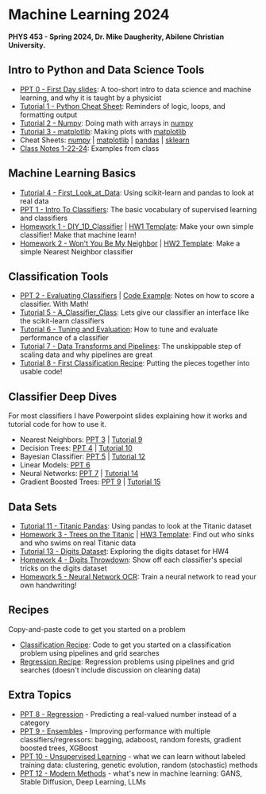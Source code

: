 # Machine Learning 2024
**PHYS 453 - Spring 2024, Dr. Mike Daugherity, Abilene Christian University.**

## Intro to Python and Data Science Tools
* [PPT 0 - First Day slides](pdf/ML0.pdf): A too-short intro to data science and machine learning, and why it is taught by a physicist
* [Tutorial 1 - Python Cheat Sheet](tutorial/Tutorial_01_Python_Cheat_Sheet.ipynb):  Reminders of logic, loops, and formatting output 
* [Tutorial 2 - Numpy](tutorial/Tutorial_02_Numpy.ipynb): Doing math with arrays in [numpy](https://numpy.org/)
* [Tutorial 3 - matplotlib](tutorial/Tutorial_03_Plots_with_matplotlib.ipynb): Making plots with [matplotlib](https://matplotlib.org/)
* Cheat Sheets: [numpy](pdf/numpy_cheat_sheet.pdf) | [matplotlib](pdf/matplotlib_cheat_sheet.pdf) | [pandas](pdf/pandas_cheat_sheet.pdf) | [sklearn](pdf/sklearn_cheat_sheet.pdf)
* [Class Notes 1-22-24](class/Class_1_22_24_Intro.ipynb): Examples from class


## Machine Learning Basics
* [Tutorial 4 - First_Look_at_Data](tutorial/Tutorial_04_First_Look_at_Data.ipynb): Using scikit-learn and pandas to look at real data
* [PPT 1 - Intro To Classifiers](pdf/ML1.pdf): The basic vocabulary of supervised learning and classifiers 
* [Homework 1 - DIY_1D_Classifier](class/HW1_DIY_1D_Classifier.ipynb) | [HW1 Template](class/HW1_Template.ipynb): Make your own simple classifier!  Make that machine learn!
* [Homework 2 - Won't You Be My Neighbor](class/HW2_Neighbors.ipynb) | [HW2 Template](class/HW2_Template.ipynb): Make a simple Nearest Neighbor classifier

## Classification Tools
* [PPT 2 - Evaluating Classifiers](pdf/ML2.pdf) | [Code Example](class/Metrics_examples.ipynb): Notes on how to score a classifier.  With Math!
* [Tutorial 5 - A_Classifier_Class](tutorial/Tutorial_05_A_Classifier_Class.ipynb): Lets give our classifier an interface like the scikit-learn classifiers
* [Tutorial 6 - Tuning and Evaluation](tutorial/Tutorial_06_Tuning_and_Evaluation.ipynb): How to tune and evaluate performance of a classifier
* [Tutorial 7 - Data Transforms and Pipelines](tutorial/Tutorial_07_Transforms_and_Pipelines.ipynb): The unskippable step of scaling data and why pipelines are great
* [Tutorial 8 - First Classification Recipe](tutorial/Tutorial_08_First_Classification_Recipe.ipynb): Putting the pieces together into usable code!

## Classifier Deep Dives
For most classifiers I have Powerpoint slides explaining how it works and tutorial code for how to use it.
* Nearest Neighbors:  [PPT 3](pdf/ML3.pdf) | [Tutorial 9](tutorial/Tutorial_09_Nearest_Neighbors.ipynb)
* Decision Trees: [PPT 4](pdf/ML4.pdf) | [Tutorial 10](tutorial/Tutorial_10_Decision_Trees.ipynb)
* Bayesian Classifier: [PPT 5](pdf/ML5.pdf) | [Tutorial 12](tutorial/Tutorial_12_Bayesian_Classifier.ipynb)
* Linear Models: [PPT 6](pdf/ML6.pdf)
* Neural Networks: [PPT 7](pdf/ML7.pdf) | [Tutorial 14](tutorial/Tutorial_14_Neural_Networks.ipynb)
* Gradient Boosted Trees: [PPT 9](pdf/ML9.pdf) | [Tutorial 15](tutorial/Tutorial_15_Boosted_Trees.ipynb)

## Data Sets
* [Tutorial 11 - Titanic Pandas](tutorial/Tutorial_11_Titanic_Pandas.ipynb): Using pandas to look at the Titanic dataset
* [Homework 3 - Trees on the Titanic](class/HW3_Trees_on_the_Titanic.ipynb) | [HW3 Template](class/HW3_Template.ipynb): Find out who sinks and who swims on real Titanic data
* [Tutorial 13 - Digits Dataset](tutorial/Tutorial_13_Digits_Dataset.ipynb): Exploring the digits dataset for HW4
* [Homework 4 - Digits Throwdown](class/HW4_Digits_Throwdown.ipynb): Show off each classifier's special tricks on the digits dataset
* [Homework 5 - Neural Network OCR](class/HW5_Neural_Network_OCR.ipynb): Train a neural network to read your own handwriting!

## Recipes
Copy-and-paste code to get you started on a problem
* [Classification Recipe](tutorial/Classification_Recipe.ipynb): Code to get you started on a classification problem using pipelines and grid searches
* [Regression Recipe](tutorial/Regression_Recipe.ipynb): Regression problems using pipelines and grid searches (doesn't include discussion on cleaning data)

## Extra Topics
* [PPT 8 - Regression](pdf/ML8.pdf) - Predicting a real-valued number instead of a category
* [PPT 9 - Ensembles](pdf/ML9.pdf) - Improving performance with multiple classifiers/regressors: bagging, adaboost, random forests, gradient boosted trees, XGBoost
* [PPT 10 - Unsupervised Learning](pdf/ML10.pdf) - what we can learn without labeled training data: clustering, genetic evolution, random (stochastic) methods
* [PPT 12 - Modern Methods](pdf/ML12.pdf) - what's new in machine learning: GANS, Stable Diffusion, Deep Learning, LLMs

<!---
COMMENTS!!!!!
* [Classifier Challenge](Class_Classifier_Challenge.ipynb): Evaluating classifiers problem in class 2.22.23
* [Class Challenge](Class_Challenge_03_20_23.ipynb): Spring Break is over, let's remember how to do machine learning
--->

